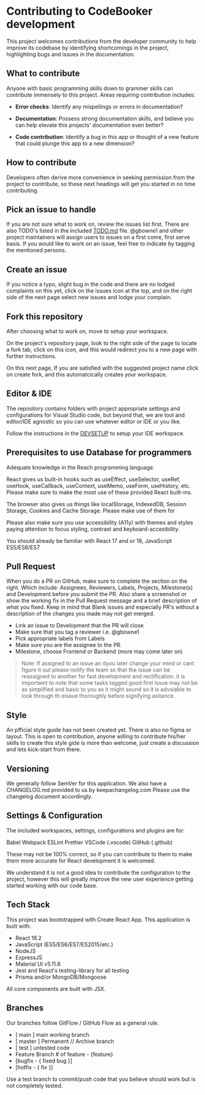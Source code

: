 # Contributing to CodeBooker development

This project welcomes contributions from the developer community to help improve its codebase by identifying shortcomings in the project, highlighting bugs and issues in the documentation.

## What to contribute

Anyone with basic programming skills down to grammer skills can contribute immensely to this project.
Areas requiring contribution includes:

- **Error checks**: Identify any mispellings or errors in documentation? 

- **Documentation**: Possess strong documentation skills, and believe you can help elevate this projects' documentation even better? 

- **Code contribution**: Identify a bug in this app or thought of a new feature that could plunge this app to a new dimension? 

## How to contribute

Developers often derive more convenience in seeking permission from the project to contribute, so these next headings will get you started in no time contributing.

## Pick an issue to handle

If you are not sure what to work on, review the issues list first. There are also TODO's listed in the included [TODO.md](./TODO.md) file. 
@gbowne1 and other project maintainers will assign users to issues on a first come, first serve basis. If you would like to work on an issue, feel free to indicate by tagging the mentioned persons.

## Create an issue

If you notice a typo, slight bug in the code and there are no lodged complaints on this yet, click on the issues icon at the top, and on the right side of the next page select new issues and lodge your complain.

## Fork this repository

After choosing what to work on, move to setup your workspace.

On the project's repository page, look to the right side of the page to locate a fork tab, click on this icon, and this would redirect you to a new page with further instructions. 

On this next page, If you are satisfied with the suggested project name click on create fork, and this automatcically creates your workspace.

## Editor & IDE

The repository contains folders with project appropriate settings and configurations for Visual Studio code, but beyond that, we are tool and editor/IDE agnostic so you can use whatever editor or IDE or you like.

Follow the instructions in the [DEVSETUP](/docs/DEVSETUP.md) to setup your IDE workspace.

## Prerequisites to use Database for programmers

Adequate knowledge in the Reach programming language.

React gives us built-in hooks such as useEffect, useSelector, useRef, useHook, useCallback, useContext, useMemo, useForm, useHistory, etc. Please make sure to make the most use of these provided React built-ins.

The browser also gives us things like localStorage, IndexedDB, Session Storage, Cookies and Cache Storage. Please make use of them for

Please also make sure you use accessibility (A11y) with themes and styles paying attention to focus styling, contrast and keyboard-accesibility.

You should already be familiar with React 17 and or 18, JavaScript ES5/ES6/ES7.

## Pull Request

When you do a PR on GitHub, make sure to complete the section on the right. Which include: 
Assignees, Reviewers, Labels, Projects, Milestone(s) and Development before you submit the PR.
Also share a screenshot or show the working fix in the Pull Request message and a brief description of what you fixed.
Keep in mind that Blank issues and especially PR's without a description of the changes you made may not get merged.

-   Link an issue to Development that the PR will close
-   Make sure that you tag a reviewer i.e. @gbowne1
-   Pick appropriate labels from Labels
-   Make sure you are the assignee to the PR.
-   Milestone, choose Frontend or Backend (more may come later on)






> Note: If assigned to an issue an dyou later change your mind or cant figure it out please notify the team so that the issue can be reassigned to another for fast development and rectification.
it is importamt to note that some tasks tagged good first issue may not be as simplified and basic to you as it might sound so it is advsiable to look through th eissue thoroughly before signifying asitance.


## Style

An pfficial style guide has not been created yet. There is also no figma or layout. This is open to contribution, anyone willing to contribute his/her skills to create this style gide is more than welcome, just create a discussion and lets kick-start from there.


## Versioning

We generally follow SemVer for this application. We also have a CHANGELOG.md provided to us by keepachangelog.com
Please use the changelog document accordingly.


## Settings & Configuration

The included workspaces, settings, configurations and plugins are for:

Babel
Webpack
ESLint
Prettier
VSCode (.vscode)
GitHub (.github)

These may not be 100% correct, so if you can contribute to them to make them more accurate for React development it is welcomed.

We understand it is not a good idea to contribute the configuration to the project, however this will greatly improve the new user experience getting
started working with our code base.

## Tech Stack

This project was bootstrapped with Create React App.
This application is built with:

-   React 18.2
-   JavaScript (ES5/ES6/ES7/ES2015/etc.)
-   NodeJS
-   ExpressJS
-   Material UI v5.11.6
-   Jest and React's testing-library for all testing
-   Prisma and/or MongoDB/Mongoose

All core components are built with JSX.

## Branches

Our branches follow GitFlow / GitHub Flow as a general rule.

-   [ main ] main working branch
-   [ master ] Permanent // Archive branch
-   [ test ] untested code
-   Feature Branch # of feature - {feature}
-   [bugfix - { fixed bug }]
-   [hotfix - { fix }]

Use a test branch to commit/push code that you believe should work but is not completely tested.

